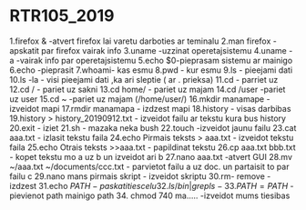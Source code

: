 # RTR105_2019
1.firefox & -atvert firefox lai varetu darboties ar teminalu
2.man firefox - apskatit par firefox vairak info
3.uname -uzzinat operetajsistemu
4.uname - a -vairak info par operetajsistemu
5.echo $0-pieprasam sistemu ar mainigo 
6.echo -pieprasit
7.whoami- kas esmu
8.pwd - kur esmu
9.ls - pieejami dati 
10.ls -la  - visi pieejami dati ,ka ari sleptie ( ar . prieksa)
11.cd - parriet uz
12.cd / - pariet uz sakni
13.cd home/ - pariet uz majam
14.cd /user -pariet uz user
15.cd ~ -pariet uz majam (/home/user/)
16.mkdir manamape - izveidot mapi
17.rmdir manamapa - izdzest mapi
18.history - visas darbibas 
19.history > history_20190912.txt - izveidot failu ar tekstu kura bus history
20.exit - iziet 
21.sh - mazaka neka bush
22.touch -izveidot jaunu failu
23.cat aaa.txt - izlasit tekstu faila
24.echo Pirmais teksts > aaa.txt - izveidot tekstu faila
25.echo Otrais teksts >>aaa.txt - papildinat tekstu
26.cp aaa.txt bbb.txt - kopet tekstu mo a uz b un izveidot ari b
27.nano aaa.txt -atvert GUI
28.mv ~/aaa.txt ~/documents/ccc.txt - parvietot failu a uz doc. un partaisit to par failu c
29.nano mans pirmais skript - izveidot skriptu
30.rm- remove - izdzest
31.echo $PATH - paskatities celu
32. ls/bin | grep ls - 
33. PATH=PATH$ - pievienot path mainigo path
34. chmod 740 ma..... -izveidot mums tiesibas 
